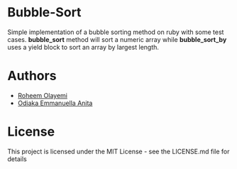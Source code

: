 # Bubble-Sort
Simple implementation of a bubble sorting method on ruby with some test cases. <strong>bubble_sort</strong> method will sort a numeric array while <strong>bubble_sort_by</strong> uses a yield block to sort an array by largest length.

# Authors

<ul>
  <li>
<a href="https://github.com/Tekcoder">Roheem Olayemi</a></li>
  <li><a href="https://github.com/Audrey-Ella-xo">Odiaka Emmanuella Anita</a></li>
</ul>


# License

This project is licensed under the MIT License - see the LICENSE.md file for details
